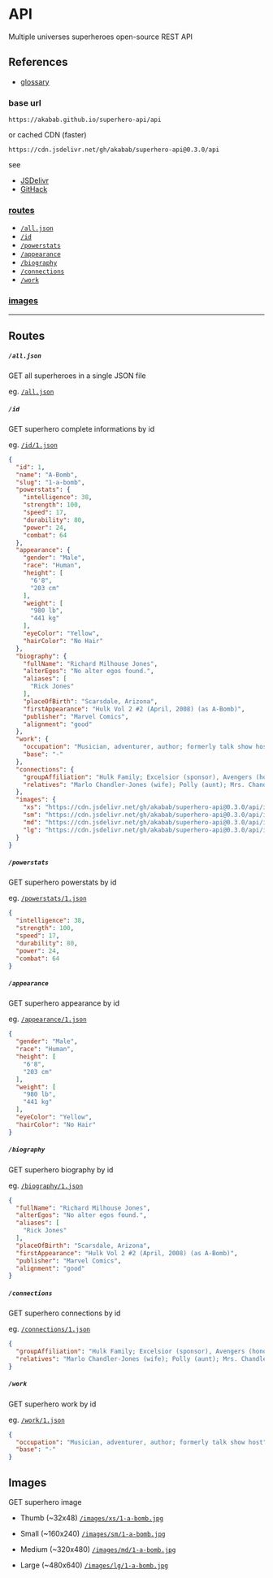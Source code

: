 
# API

Multiple universes superheroes open-source REST API

## References
- [glossary](glossary.md)

### base url
`https://akabab.github.io/superhero-api/api`

or cached CDN (faster)

`https://cdn.jsdelivr.net/gh/akabab/superhero-api@0.3.0/api`

see
- [JSDelivr](https://www.jsdelivr.com/)
- [GitHack](https://raw.githack.com/)


### [routes](#routes-1)
- [`/all.json`](#alljson)
- [`/id`](#id)
- [`/powerstats`](#powerstats)
- [`/appearance`](#appearance)
- [`/biography`](#biography)
- [`/connections`](#connections)
- [`/work`](#work)

### [images](#images-1)

----

## Routes

##### `/all.json`
GET all superheroes in a single JSON file

eg. [`/all.json`](https://cdn.jsdelivr.net/gh/akabab/superhero-api@0.3.0/api/all.json)

##### `/id`
GET superhero complete informations by id

eg. [`/id/1.json`](https://cdn.jsdelivr.net/gh/akabab/superhero-api@0.3.0/api/id/1.json)
```json
{
  "id": 1,
  "name": "A-Bomb",
  "slug": "1-a-bomb",
  "powerstats": {
    "intelligence": 38,
    "strength": 100,
    "speed": 17,
    "durability": 80,
    "power": 24,
    "combat": 64
  },
  "appearance": {
    "gender": "Male",
    "race": "Human",
    "height": [
      "6'8",
      "203 cm"
    ],
    "weight": [
      "980 lb",
      "441 kg"
    ],
    "eyeColor": "Yellow",
    "hairColor": "No Hair"
  },
  "biography": {
    "fullName": "Richard Milhouse Jones",
    "alterEgos": "No alter egos found.",
    "aliases": [
      "Rick Jones"
    ],
    "placeOfBirth": "Scarsdale, Arizona",
    "firstAppearance": "Hulk Vol 2 #2 (April, 2008) (as A-Bomb)",
    "publisher": "Marvel Comics",
    "alignment": "good"
  },
  "work": {
    "occupation": "Musician, adventurer, author; formerly talk show host",
    "base": "-"
  },
  "connections": {
    "groupAffiliation": "Hulk Family; Excelsior (sponsor), Avengers (honorary member); formerly partner of the Hulk, Captain America and Captain Marvel; Teen Brigade; ally of Rom",
    "relatives": "Marlo Chandler-Jones (wife); Polly (aunt); Mrs. Chandler (mother-in-law); Keith Chandler, Ray Chandler, three unidentified others (brothers-in-law); unidentified father (deceased); Jackie Shorr (alleged mother; unconfirmed)"
  },
  "images": {
    "xs": "https://cdn.jsdelivr.net/gh/akabab/superhero-api@0.3.0/api/images/xs/1-a-bomb.jpg",
    "sm": "https://cdn.jsdelivr.net/gh/akabab/superhero-api@0.3.0/api/images/sm/1-a-bomb.jpg",
    "md": "https://cdn.jsdelivr.net/gh/akabab/superhero-api@0.3.0/api/images/md/1-a-bomb.jpg",
    "lg": "https://cdn.jsdelivr.net/gh/akabab/superhero-api@0.3.0/api/images/lg/1-a-bomb.jpg"
  }
}
```

##### `/powerstats`
GET superhero powerstats by id

eg. [`/powerstats/1.json`](https://cdn.jsdelivr.net/gh/akabab/superhero-api@0.3.0/api/powerstats/1.json)
```json
{
  "intelligence": 38,
  "strength": 100,
  "speed": 17,
  "durability": 80,
  "power": 24,
  "combat": 64
}
```

##### `/appearance`
GET superhero appearance by id

eg. [`/appearance/1.json`](https://cdn.jsdelivr.net/gh/akabab/superhero-api@0.3.0/api/appearance/1.json)
```json
{
  "gender": "Male",
  "race": "Human",
  "height": [
    "6'8",
    "203 cm"
  ],
  "weight": [
    "980 lb",
    "441 kg"
  ],
  "eyeColor": "Yellow",
  "hairColor": "No Hair"
}
```

##### `/biography`
GET superhero biography by id

eg. [`/biography/1.json`](https://cdn.jsdelivr.net/gh/akabab/superhero-api@0.3.0/api/biography/1.json)
```json
{
  "fullName": "Richard Milhouse Jones",
  "alterEgos": "No alter egos found.",
  "aliases": [
    "Rick Jones"
  ],
  "placeOfBirth": "Scarsdale, Arizona",
  "firstAppearance": "Hulk Vol 2 #2 (April, 2008) (as A-Bomb)",
  "publisher": "Marvel Comics",
  "alignment": "good"
}
```

##### `/connections`
GET superhero connections by id

eg. [`/connections/1.json`](https://cdn.jsdelivr.net/gh/akabab/superhero-api@0.3.0/api/connections/1.json)
```json
{
  "groupAffiliation": "Hulk Family; Excelsior (sponsor), Avengers (honorary member); formerly partner of the Hulk, Captain America and Captain Marvel; Teen Brigade; ally of Rom",
  "relatives": "Marlo Chandler-Jones (wife); Polly (aunt); Mrs. Chandler (mother-in-law); Keith Chandler, Ray Chandler, three unidentified others (brothers-in-law); unidentified father (deceased); Jackie Shorr (alleged mother; unconfirmed)"
}
```

##### `/work`
GET superhero work by id

eg. [`/work/1.json`](https://cdn.jsdelivr.net/gh/akabab/superhero-api@0.3.0/api/work/1.json)
```json
{
  "occupation": "Musician, adventurer, author; formerly talk show host",
  "base": "-"
}
```


## Images
GET superhero image

- Thumb (~32x48)
[`/images/xs/1-a-bomb.jpg`](https://cdn.jsdelivr.net/gh/akabab/superhero-api@0.3.0/api/images/xs/1-a-bomb.jpg)

- Small (~160x240)
[`/images/sm/1-a-bomb.jpg`](https://cdn.jsdelivr.net/gh/akabab/superhero-api@0.3.0/api/images/sm/1-a-bomb.jpg)

- Medium (~320x480)
[`/images/md/1-a-bomb.jpg`](https://cdn.jsdelivr.net/gh/akabab/superhero-api@0.3.0/api/images/md/1-a-bomb.jpg)

- Large (~480x640)
[`/images/lg/1-a-bomb.jpg`](https://cdn.jsdelivr.net/gh/akabab/superhero-api@0.3.0/api/images/lg/1-a-bomb.jpg)
